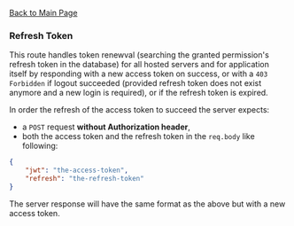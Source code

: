 [Back to Main Page](https://github.com/SorinGFS/webaccess#configuration)

### Refresh Token

This route handles token renewval (searching the granted permission's refresh token in the database) for all hosted servers and for application itself by responding with a new access token on success, or with a `403 Forbidden` if logout succeeded (provided refresh token does not exist anymore and a new login is required), or if the refresh token is expired.

In order the refresh of the access token to succeed the server expects:
- a `POST` request **without Authorization header**,
- both the access token and the refresh token in the `req.body` like following:

```json
{
    "jwt": "the-access-token",
    "refresh": "the-refresh-token"
}
```

The server response will have the same format as the above but with a new access token.
